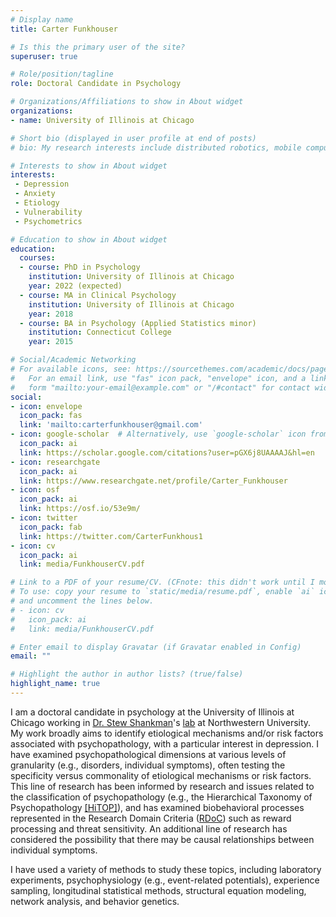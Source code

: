 ```yaml
---
# Display name
title: Carter Funkhouser

# Is this the primary user of the site?
superuser: true

# Role/position/tagline
role: Doctoral Candidate in Psychology

# Organizations/Affiliations to show in About widget
organizations:
- name: University of Illinois at Chicago

# Short bio (displayed in user profile at end of posts)
# bio: My research interests include distributed robotics, mobile computing and programmable matter.

# Interests to show in About widget
interests:
 - Depression
 - Anxiety
 - Etiology
 - Vulnerability
 - Psychometrics

# Education to show in About widget
education:
  courses:
  - course: PhD in Psychology
    institution: University of Illinois at Chicago
    year: 2022 (expected)
  - course: MA in Clinical Psychology
    institution: University of Illinois at Chicago
    year: 2018
  - course: BA in Psychology (Applied Statistics minor)
    institution: Connecticut College
    year: 2015

# Social/Academic Networking
# For available icons, see: https://sourcethemes.com/academic/docs/page-builder/#icons
#   For an email link, use "fas" icon pack, "envelope" icon, and a link in the
#   form "mailto:your-email@example.com" or "/#contact" for contact widget.
social:
- icon: envelope
  icon_pack: fas
  link: 'mailto:carterfunkhouser@gmail.com'
- icon: google-scholar  # Alternatively, use `google-scholar` icon from `ai` icon pack
  icon_pack: ai
  link: https://scholar.google.com/citations?user=pGX6j8UAAAAJ&hl=en
- icon: researchgate
  icon_pack: ai
  link: https://www.researchgate.net/profile/Carter_Funkhouser
- icon: osf
  icon_pack: ai
  link: https://osf.io/53e9m/
- icon: twitter
  icon_pack: fab
  link: https://twitter.com/CarterFunkhous1
- icon: cv
  icon_pack: ai
  link: media/FunkhouserCV.pdf

# Link to a PDF of your resume/CV. (CFnote: this didn't work until I moved it up to immediately follow other icons)
# To use: copy your resume to `static/media/resume.pdf`, enable `ai` icons in `params.toml`, 
# and uncomment the lines below.
# - icon: cv
#   icon_pack: ai
#   link: media/FunkhouserCV.pdf

# Enter email to display Gravatar (if Gravatar enabled in Config)
email: ""

# Highlight the author in author lists? (true/false)
highlight_name: true
---
```


I am a doctoral candidate in psychology at the University of Illinois at Chicago working in [Dr. Stew Shankman](https://www.feinberg.northwestern.edu/faculty-profiles/az/profile.html?xid=42385)'s [lab](https://sites.northwestern.edu/nearlab/) at Northwestern University. My work broadly aims to identify etiological mechanisms and/or risk factors associated with psychopathology, with a particular interest in depression. I have examined psychopathological dimensions at various levels of granularity (e.g., disorders, individual symptoms), often testing the specificity versus commonality of etiological mechanisms or risk factors. This line of research has been informed by research and issues related to the classification of psychopathology (e.g., the Hierarchical Taxonomy of Psychopathology [[HiTOP]](https://hitop.unt.edu/introduction)), and has examined biobehavioral processes represented in the Research Domain Criteria ([RDoC](https://www.nimh.nih.gov/research/research-funded-by-nimh/rdoc/index.shtml)) such as reward processing and threat sensitivity. An additional line of research has considered the possibility that there may be causal relationships between individual symptoms. 

I have used a variety of methods to study these topics, including laboratory experiments, psychophysiology (e.g., event-related potentials), experience sampling, longitudinal statistical methods, structural equation modeling, network analysis, and behavior genetics.

